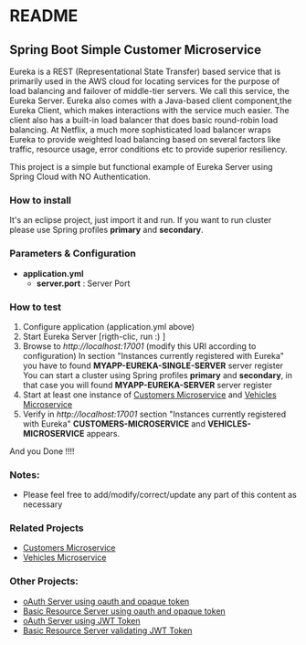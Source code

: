 # README

## Spring Boot Simple Customer Microservice

Eureka is a REST (Representational State Transfer) based service that is primarily used in the AWS cloud for locating services for the purpose of load balancing and failover of middle-tier servers. We call this service, the Eureka Server. Eureka also comes with a Java-based client component,the Eureka Client, which makes interactions with the service much easier. The client also has a built-in load balancer that does basic round-robin load balancing. At Netflix, a much more sophisticated load balancer wraps Eureka to provide weighted load balancing based on several factors like traffic, resource usage, error conditions etc to provide superior resiliency.

This project is a simple but functional example of Eureka Server using Spring Cloud with NO Authentication. 

### How to install
It's an eclipse project, just import it and run. If you want to run cluster please use Spring profiles **primary** and **secondary**.

### Parameters & Configuration
* **application.yml**
  * **server.port** : Server Port

### How to test

1. Configure application (application.yml above)
2. Start Eureka Server [rigth-clic, run  :) ]
3. Browse to *http://localhost:17001* (modify this URI according to configuration)
   In section "Instances currently registered with Eureka" you have to found **MYAPP-EUREKA-SINGLE-SERVER** server register
   You can start a cluster using Spring profiles **primary** and **secondary**, in that case you will found **MYAPP-EUREKA-SERVER** server register
4. Start at least one instance of [Customers Microservice](https://github.com/mariocuellar1/customers-simple-microservice) and [Vehicles Microservice](https://github.com/mariocuellar1/vehicles-simple-microservice)
5. Verify in *http://localhost:17001* section "Instances currently registered with Eureka" **CUSTOMERS-MICROSERVICE** and **VEHICLES-MICROSERVICE** appears.


And you Done !!!!  

### Notes:
- Please feel free to add/modify/correct/update any part of this content as necessary

### Related Projects
- [Customers Microservice](https://github.com/mariocuellar1/customers-simple-microservice)
- [Vehicles Microservice](https://github.com/mariocuellar1/vehicles-simple-microservice)

### Other Projects:
- [oAuth Server using oauth and opaque token](https://github.com/mariocuellar1/oauth-server-opaque)
- [Basic Resource Server using oauth and opaque token](https://github.com/mariocuellar1/basic-resource-server-opaque)
- [oAuth Server using JWT Token](https://github.com/mariocuellar1/oauth-server-jwt)
- [Basic Resource Server validating JWT Token](https://github.com/mariocuellar1/basic-resource-server-jwt)
